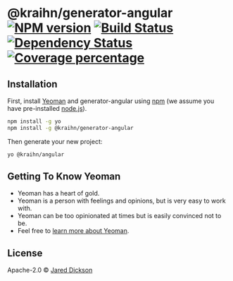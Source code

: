 # @kraihn/generator-angular [![NPM version][npm-image]][npm-url] [![Build Status][travis-image]][travis-url] [![Dependency Status][daviddm-image]][daviddm-url] [![Coverage percentage][coveralls-image]][coveralls-url]
> 

## Installation

First, install [Yeoman](http://yeoman.io) and generator-angular using [npm](https://www.npmjs.com/) (we assume you have pre-installed [node.js](https://nodejs.org/)).

```bash
npm install -g yo
npm install -g @kraihn/generator-angular
```

Then generate your new project:

```bash
yo @kraihn/angular
```

## Getting To Know Yeoman

 * Yeoman has a heart of gold.
 * Yeoman is a person with feelings and opinions, but is very easy to work with.
 * Yeoman can be too opinionated at times but is easily convinced not to be.
 * Feel free to [learn more about Yeoman](http://yeoman.io/).

## License

Apache-2.0 © [Jared Dickson](https://www.jareddickson.com)


[npm-image]: https://badge.fury.io/js/@kraihn/generator-angular.svg
[npm-url]: https://npmjs.org/package/@kraihn/generator-angular
[travis-image]: https://travis-ci.org/kraihn/generator-angular.svg?branch=master
[travis-url]: https://travis-ci.org/kraihn/generator-angular
[daviddm-image]: https://david-dm.org/kraihn/generator-angular.svg?theme=shields.io
[daviddm-url]: https://david-dm.org/kraihn/generator-angular
[coveralls-image]: https://coveralls.io/repos/kraihn/generator-angular/badge.svg
[coveralls-url]: https://coveralls.io/r/kraihn/generator-angular
